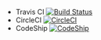 * Travis CI
[![Build Status](https://travis-ci.org/aboiasjfoa/testtest.svg?branch=gobranch)](https://travis-ci.org/aboiasjfoa/testtest)
* CircleCI
[![CircleCI](https://circleci.com/gh/aboiasjfoa/testtest/tree/gobranch.svg?style=svg)](https://circleci.com/gh/aboiasjfoa/testtest/tree/gobranch)
* CodeShip
[![CodeShip](https://codeship.com/projects/c4d03270-5dfd-0134-96b3-42ae3f63aed8/status?branch=gobranch)](https://codeship.com/projects/174129)
